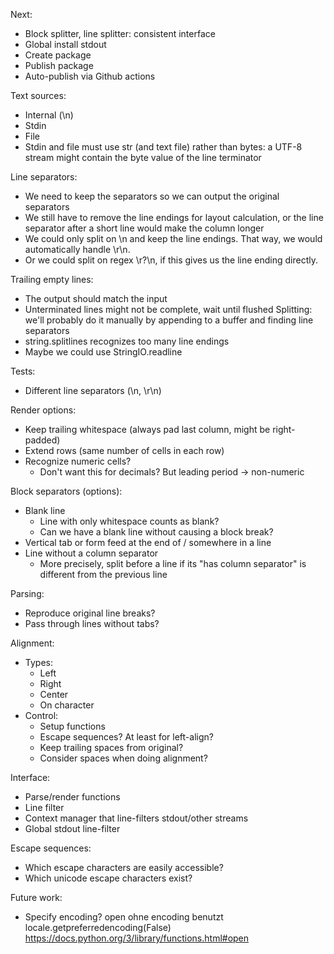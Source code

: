 Next:
  * Block splitter, line splitter: consistent interface
  * Global install stdout
  * Create package
  * Publish package
  * Auto-publish via Github actions

Text sources:
  * Internal (\n)
  * Stdin
  * File
  * Stdin and file must use str (and text file) rather than bytes: a UTF-8
  stream might contain the byte value of the line terminator

Line separators:
  * We need to keep the separators so we can output the original separators
  * We still have to remove the line endings for layout calculation, or the
    line separator after a short line would make the column longer
  * We could only split on \n and keep the line endings. That way, we would
    automatically handle \r\n.
  * Or we could split on regex \r?\n, if this gives us the line ending
    directly.

Trailing empty lines: 
  * The output should match the input
  * Unterminated lines might not be complete, wait until flushed
  Splitting: we'll probably do it manually by appending to a buffer and
  finding line separators
  * string.splitlines recognizes too many line endings
  * Maybe we could use StringIO.readline 

Tests:
  * Different line separators (\n, \r\n)

Render options:
  * Keep trailing whitespace (always pad last column, might be right-padded)
  * Extend rows (same number of cells in each row)
  * Recognize numeric cells?
    * Don't want this for decimals? But leading period -> non-numeric

Block separators (options):
  * Blank line
    * Line with only whitespace counts as blank?
    * Can we have a blank line without causing a block break?
  * Vertical tab or form feed at the end of / somewhere in a line
  * Line without a column separator
    * More precisely, split before a line if its "has column separator" is
      different from the previous line

Parsing:
  * Reproduce original line breaks?
  * Pass through lines without tabs?

Alignment:
  * Types:
    * Left
    * Right
    * Center
    * On character
  * Control:
    * Setup functions
    * Escape sequences? At least for left-align?
    * Keep trailing spaces from original?
    * Consider spaces when doing alignment?

Interface:
  * Parse/render functions
  * Line filter
  * Context manager that line-filters stdout/other streams
  * Global stdout line-filter
  
Escape sequences:
  * Which escape characters are easily accessible?
  * Which unicode escape characters exist?

Future work:
  * Specify encoding?
    open ohne encoding benutzt locale.getpreferredencoding(False)
    https://docs.python.org/3/library/functions.html#open